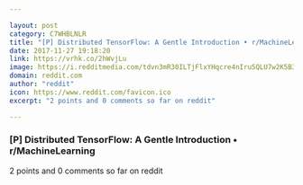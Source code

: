 ```yaml
---

layout: post
category: C7WHBLNLR
title: "[P] Distributed TensorFlow: A Gentle Introduction • r/MachineLearning"
date: 2017-11-27 19:18:20
link: https://vrhk.co/2hWvjLu
image: https://i.redditmedia.com/tdvn3mR30ILTjFlxYHqcre4nIru5QLU7w2K5B3_QZOw.jpg?w=320&s=5498d8ab0e50facc41dbdff4a4d8cd08
domain: reddit.com
author: "reddit"
icon: https://www.reddit.com/favicon.ico
excerpt: "2 points and 0 comments so far on reddit"

---
```


### [P] Distributed TensorFlow: A Gentle Introduction • r/MachineLearning

2 points and 0 comments so far on reddit